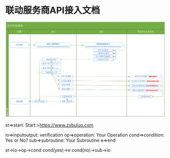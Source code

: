 # 联动服务商API接入文档

![内部调用关系图](innerRela.png)

st=>start: Start:>https://www.zybuluo.com

io=>inputoutput: verification
op=>operation: Your Operation
cond=>condition: Yes or No?
sub=>subroutine: Your Subroutine
e=>end

st->io->op->cond
cond(yes)->e
cond(no)->sub->io

```

```